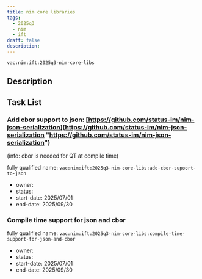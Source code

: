 ```yaml
---
title: nim core libraries
tags:
  - 2025q3
  - nim
  - ift
draft: false
description:
---
```


`vac:nim:ift:2025q3-nim-core-libs`

## Description

## Task List

### Add cbor support to json: [https://github.com/status-im/nim-json-serialization](https://github.com/status-im/nim-json-serialization "https://github.com/status-im/nim-json-serialization")

(info: cbor is needed for QT at compile time)

fully qualified name: `vac:nim:ift:2025q3-nim-core-libs:add-cbor-supoort-to-json`
* owner: 
* status:
* start-date: 2025/07/01
* end-date: 2025/09/30

### Compile time support for json and cbor

fully qualified name: `vac:nim:ift:2025q3-nim-core-libs:compile-time-support-for-json-and-cbor`
* owner: 
* status:
* start-date: 2025/07/01
* end-date: 2025/09/30